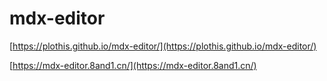 # mdx-editor

[https://plothis.github.io/mdx-editor/](https://plothis.github.io/mdx-editor/)

[https://mdx-editor.8and1.cn/](https://mdx-editor.8and1.cn/)



